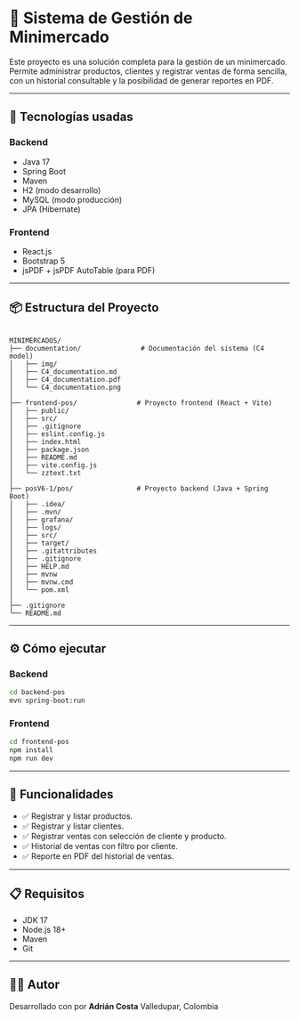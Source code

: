 # 🛒 Sistema de Gestión de Minimercado

Este proyecto es una solución completa para la gestión de un minimercado. Permite administrar productos, clientes y registrar ventas de forma sencilla, con un historial consultable y la posibilidad de generar reportes en PDF.

---

## 🚀 Tecnologías usadas

### Backend
- Java 17
- Spring Boot
- Maven
- H2 (modo desarrollo)
- MySQL (modo producción)
- JPA (Hibernate)

### Frontend
- React.js
- Bootstrap 5
- jsPDF + jsPDF AutoTable (para PDF)

---

## 📦 Estructura del Proyecto

```

MINIMERCADOS/
├── documentation/               # Documentación del sistema (C4 model)
│   ├── img/
│   ├── C4_documentation.md
│   ├── C4_documentation.pdf
│   └── C4_documentation.png
│
├── frontend-pos/               # Proyecto frontend (React + Vite)
│   ├── public/
│   ├── src/
│   ├── .gitignore
│   ├── eslint.config.js
│   ├── index.html
│   ├── package.json
│   ├── README.md
│   ├── vite.config.js
│   └── zztext.txt
│
├── posV6-1/pos/                # Proyecto backend (Java + Spring Boot)
│   ├── .idea/
│   ├── .mvn/
│   ├── grafana/
│   ├── logs/
│   ├── src/
│   ├── target/
│   ├── .gitattributes
│   ├── .gitignore
│   ├── HELP.md
│   ├── mvnw
│   ├── mvnw.cmd
│   └── pom.xml
│
├── .gitignore
└── README.md

```

---

## ⚙️ Cómo ejecutar

### Backend
```bash
cd backend-pos
mvn spring-boot:run
```

### Frontend
```bash
cd frontend-pos
npm install
npm run dev
```

---

## 🧾 Funcionalidades

- ✅ Registrar y listar productos.
- ✅ Registrar y listar clientes.
- ✅ Registrar ventas con selección de cliente y producto.
- ✅ Historial de ventas con filtro por cliente.
- ✅ Reporte en PDF del historial de ventas.

---

## 📋 Requisitos

- JDK 17
- Node.js 18+
- Maven
- Git

---

## 👨‍💻 Autor

Desarrollado con por **Adrián Costa**
Valledupar, Colombia



